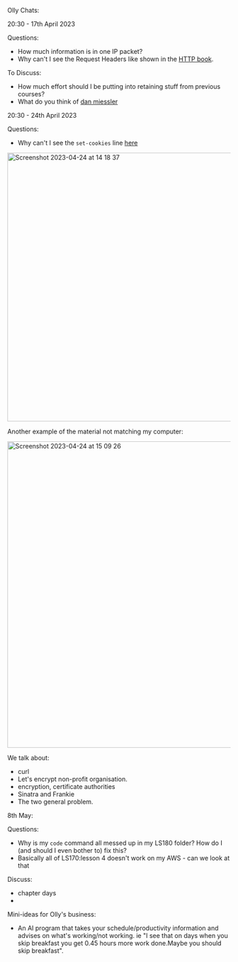 Olly Chats:

20:30 - 17th April 2023 

Questions:

- How much information is in one IP packet?
- Why can't I see the Request Headers like shown in the [HTTP book](https://launchschool.com/books/http/read/statefulness).

To Discuss:

- How much effort should I be putting into retaining stuff from previous courses?
- What do you think of [dan miessler](https://danielmiessler.com/blog/the-dangers-of-abruptly-destroying-meaning-structures/)

20:30 - 24th April 2023

Questions:

- Why can't I see the `set-cookies` line [here](https://www.brightonandhovealbion.com/)

<img width="606" alt="Screenshot 2023-04-24 at 14 18 37" src="https://user-images.githubusercontent.com/78854926/234008160-36d2024b-fc19-4584-9162-8d655a1482a2.png">

Another example of the material not matching my computer:

<img width="691" alt="Screenshot 2023-04-24 at 15 09 26" src="https://user-images.githubusercontent.com/78854926/234021881-befdcdff-c10a-49fc-8b54-648cafc7a77a.png">


We talk about:

- curl
- Let's encrypt non-profit organisation.
- encryption, certificate authorities
- Sinatra and Frankie
- The two general problem.

8th May:

Questions:

- Why is my `code` command all messed up in my LS180 folder? How do I (and should I even bother to) fix this?
- Basically all of LS170:lesson 4 doesn't work on my AWS - can we look at that

Discuss:

- chapter days
- 

Mini-ideas for Olly's business:

- An AI program that takes your schedule/productivity information and advises on what's working/not working. ie "I see that on days when you skip breakfast you get 0.45 hours more work done.Maybe you should skip breakfast".
